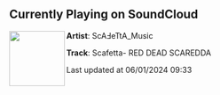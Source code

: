 ## Currently Playing on SoundCloud

[<img align="left" width="100" src="https://i1.sndcdn.com/artworks-VpDzzGjjjYz22tU1-yVLppA-t500x500.jpg">](https://soundcloud.com/scafettamusic/scafetta-red-dead-scaredda)

**Artist**: ScAℲeTtA_Music 

**Track**: Scafetta- RED DEAD SCAREDDA

Last updated at 06/01/2024 09:33
